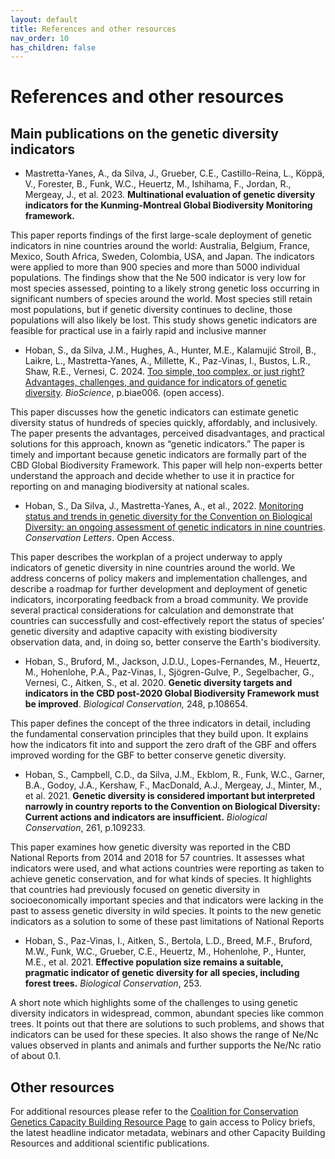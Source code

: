 ```yaml
---
layout: default
title: References and other resources
nav_order: 10
has_children: false
---
```


# References and other resources

## Main publications on the genetic diversity indicators

* Mastretta-Yanes, A., da Silva, J., Grueber, C.E., Castillo-Reina, L., Köppä, V., Forester, B., Funk, W.C., Heuertz, M., Ishihama, F., Jordan, R., Mergeay, J., et al. 2023. **Multinational evaluation of genetic diversity indicators for the Kunming-Montreal Global Biodiversity Monitoring framework.**

This paper reports findings of the first large-scale deployment of genetic indicators in nine countries around the world: Australia, Belgium, France, Mexico, South Africa, Sweden, Colombia, USA, and Japan.  The indicators were applied to more than 900 species and more than 5000 individual populations.  The findings show that the Ne 500 indicator is very low for most species assessed, pointing to a likely strong genetic loss occurring in significant numbers of species around the world.  Most species still retain most populations, but if genetic diversity continues to decline, those populations will also likely be lost.  This study shows genetic indicators are feasible for practical use in a fairly rapid and inclusive manner

* Hoban, S., da Silva, J.M., Hughes, A., Hunter, M.E., Kalamujić Stroil, B., Laikre, L., Mastretta-Yanes, A., Millette, K., Paz-Vinas, I., Bustos, L.R., Shaw, R.E., Vernesi, C. 2024. [Too simple, too complex, or just right? Advantages, challenges, and guidance for indicators of genetic diversity](https://academic.oup.com/bioscience/advance-article/doi/10.1093/biosci/biae006/7625302). *BioScience*, p.biae006. (open access).

This paper discusses how the genetic indicators can estimate genetic diversity status of hundreds of species quickly, affordably, and inclusively.  The paper presents the advantages, perceived disadvantages, and practical solutions for this approach, known as “genetic indicators.”  The paper is timely and important because genetic indicators are formally part of the CBD Global Biodiversity Framework.  This paper will help non-experts better understand the approach and decide whether to use it in practice for reporting on and managing biodiversity at national scales.

* Hoban, S., Da Silva, J., Mastretta-Yanes, A., et al., 2022. [Monitoring status and trends in genetic diversity for the Convention on Biological Diversity: an ongoing assessment of genetic indicators in nine countries](https://conbio.onlinelibrary.wiley.com/doi/full/10.1111/conl.12953). *Conservation Letters*. Open Access. 

This paper describes the workplan of a project underway to apply indicators of genetic diversity in nine countries around the world. We address concerns of policy makers and implementation challenges, and describe a roadmap for further development and deployment of genetic indicators, incorporating feedback from a broad community. We provide several practical considerations for calculation and demonstrate that countries can successfully and cost-effectively report the status of species’ genetic diversity and adaptive capacity with existing biodiversity observation data, and, in doing so, better conserve the Earth's biodiversity.

* Hoban, S., Bruford, M., Jackson, J.D.U., Lopes-Fernandes, M., Heuertz, M., Hohenlohe, P.A., Paz-Vinas, I., Sjögren-Gulve, P., Segelbacher, G., Vernesi, C., Aitken, S., et al. 2020. **Genetic diversity targets and indicators in the CBD post-2020 Global Biodiversity Framework must be improved**. *Biological Conservation,* 248, p.108654.

This paper defines the concept of the three indicators in detail, including the fundamental conservation principles that they build upon.  It explains how the indicators fit into and support the zero draft of the GBF and offers improved wording for the GBF to better conserve genetic diversity.

* Hoban, S., Campbell, C.D., da Silva, J.M., Ekblom, R., Funk, W.C., Garner, B.A., Godoy, J.A., Kershaw, F., MacDonald, A.J., Mergeay, J., Minter, M., et al. 2021. **Genetic diversity is considered important but interpreted narrowly in country reports to the Convention on Biological Diversity: Current actions and indicators are insufficient.** *Biological Conservation*, 261, p.109233.

This paper examines how genetic diversity was reported in the CBD National Reports from 2014 and 2018 for 57 countries. It assesses what indicators were used, and what actions countries were reporting as taken to achieve genetic conservation, and for what kinds of species. It highlights that countries had previously focused on genetic diversity in socioeconomically important species and that indicators were lacking in the past to assess genetic diversity in wild species. It points to the new genetic indicators as a solution to some of these past limitations of National Reports

* Hoban, S., Paz-Vinas, I., Aitken, S., Bertola, L.D., Breed, M.F., Bruford, M.W., Funk, W.C., Grueber, C.E., Heuertz, M., Hohenlohe, P., Hunter, M.E., et al. 2021. **Effective population size remains a suitable, pragmatic indicator of genetic diversity for all species, including forest trees.** *Biological Conservation*, 253.

A short note which highlights some of the challenges to using genetic diversity indicators in widespread, common, abundant species like common trees. It points out that there are solutions to such problems, and shows that indicators can be used for these species.  It also shows the range of Ne/Nc values observed in plants and animals and further supports the Ne/Nc ratio of about 0.1.

## Other resources

For additional resources please refer to the [Coalition for Conservation Genetics Capacity Building Resource Page](https://www.coalitionforconservationgenetics.org/resources-database/category/Capacity%20building) to gain access to Policy briefs, the latest headline indicator metadata, webinars and other Capacity Building Resources and additional scientific publications.  

